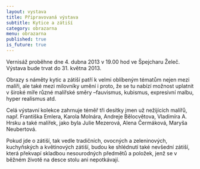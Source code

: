 ```yaml
---
layout: vystava
title: Připravovaná výstava
subtitle: Kytice a zátiší
category: obrazarna
menu: obrazarna
published: true
is_future: true
---
```

Vernisáž proběhne dne 4. dubna 2013 v 19.00 hod ve Špejcharu Želeč. Výstava bude trvat do 31. května 2013.

Obrazy s náměty kytic a zátiší patří k velmi oblíbeným tématům nejen mezi malíři, ale také mezi milovníky umění i proto, že se tu nabízí možnost uplatnit v široké míře různé malířské směry  –fauvismus, kubismus, expresivní malbu, hyper realismus atd.

Celá výstavní kolekce zahrnuje téměř tři desítky jmen už nežijících malířů, např.  Františka Emlera, Karola Molnára, Andreje Bělocvětova, Vladimíra A. Hrsku a také malířek, jako byla Julie Mezerová, Alena Čermáková, Maryša Neubertová.

Pokud jde o zátiší, tak vedle tradičních, ovocných a zeleninových, kuchyňských a květinových zátiší, budou ke shlédnutí také nevšední  zátiší, která překvapí skladbou nesourodných předmětů a položek, jenž se v běžném životě na desce stolu ani nepotkávají.

